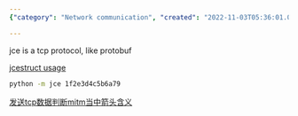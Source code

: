 ```yaml
---
{"category": "Network communication", "created": "2022-11-03T05:36:01.000Z", "date": "2022-11-03 05:36:01", "description": "Tencent JCE is a TCP protocol that shares similarities with Protobuf. It utilizes jcestruct for implementation and can be employed by executing 'python -m jce' along with the data. Through TCP communication, the transmitted data can be acquired and deciphered using Python's TcpCommunication module.", "modified": "2022-11-03T08:43:42.025Z", "tags": ["Tencent JCE", "TCP protocol", "Protobuf", "jcestruct", "data transmission", "TcpCommunication module", "Python programming"], "title": "tencent jce"}

---
```


jce is a tcp protocol, like protobuf

[jcestruct usage](https://curatedpython.com/p/tencent-jce-yanyongyu-jcestruct/index.html)
```bash
python -m jce 1f2e3d4c5b6a79

```

[发送tcp数据判断mitm当中箭头含义](https://wiki.python.org/moin/TcpCommunication#:~:text=Here%27s%20simple%20code%20to%20send%20and%20receive%20data,BUFFER_SIZE%20%3D%201024%209%20MESSAGE%20%3D%20"Hello%2C%20World%21")

